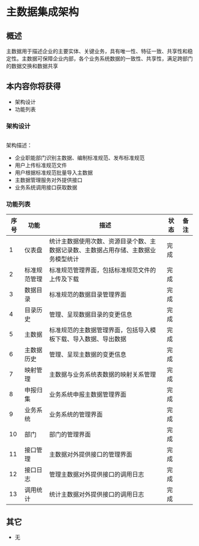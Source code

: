 # 主数据集成架构

## 概述

主数据用于描述企业的主要实体、关键业务，具有唯一性、特征一致、共享性和稳定性。主数据可保障企业内部，各个业务系统数据的一致性、共享性，满足跨部门的数据交换和数据共享

## 本内容你将获得

- 架构设计
- 功能列表

### 架构设计

<img :src="$withBase('/operation/data_manager_01.png')" style="zoom:80%">

架构描述：

- 企业职能部门识别主数据、编制标准规范、发布标准规范
- 用户上传标准规范文件
- 用户根据标准规范批量导入主数据
- 主数据管理服务对外提供接口
- 业务系统调用接口获取数据

### 功能列表

| 序号 | **功能**     | **描述**                                                     | **状态** | **备注** |
| ---- | ------------ | ------------------------------------------------------------ | -------- | -------- |
| 1    | 仪表盘       | 统计主数据使用次数、资源目录个数、主数据记录数、主数据占用存储、主数据业务模型统计 | 完成     |          |
| 2    | 标准规范管理 | 标准规范管理界面，包括标准规范文件的上传及下载               | 完成     |          |
| 3    | 数据目录     | 标准规范的数据目录管理界面                                   | 完成     |          |
| 4    | 目录历史     | 管理、呈现数据目录的变更信息                                 | 完成     |          |
| 5    | 主数据       | 标准规范的主数据管理界面，包括导入模板下载、导入数据、导出数据 | 完成     |          |
| 6    | 主数据历史   | 管理、呈现主数据的变更信息                                   | 完成     |          |
| 7    | 映射管理     | 主数据与业务系统表数据的映射关系管理                         | 完成     |          |
| 8    | 申报归集     | 业务系统申报主数据管理界面                                   | 完成     |          |
| 9    | 业务系统     | 业务系统的管理界面                                           | 完成     |          |
| 10   | 部门         | 部门的管理界面                                               | 完成     |          |
| 11   | 接口管理     | 主数据对外提供接口的管理界面                                 | 完成     |          |
| 12   | 接口日志     | 管理主数据对外提供接口的调用日志                             | 完成     |          |
| 13   | 调用统计     | 统计主数据对外提供接口的调用日志                             | 完成     |          |

## 其它

- 无